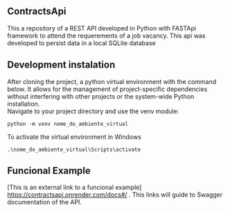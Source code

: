 ## ContractsApi

This a repository of a REST API developed in Python with FASTApi framework to attend the requerements of a job vacancy.
This api was developed to persist data in a local SQLite database

## Development instalation

After cloning the project, a python virtual environment with the command below. It allows for the management of project-specific dependencies without interfering with other projects or the system-wide Python installation.\
Navigate to your project directory and use the venv module:

```
python -m venv nome_do_ambiente_virtual
```

To activate the virtual environment in Windows

```
.\nome_do_ambiente_virtual\Scripts\activate
```

## Funcional Example

[This is an external link to a funcional example] https://contractsapi.onrender.com/docs#/ . This links will guide to Swagger documentation of the API.

